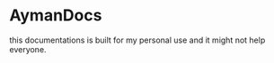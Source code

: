 # AymanDocs

this documentations is built for my personal use and it might not help everyone.












